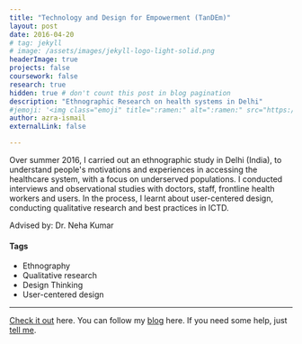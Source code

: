 ```yaml
---
title: "Technology and Design for Empowerment (TanDEm)"
layout: post
date: 2016-04-20
# tag: jekyll
# image: /assets/images/jekyll-logo-light-solid.png
headerImage: true
projects: false
coursework: false
research: true
hidden: true # don't count this post in blog pagination
description: "Ethnographic Research on health systems in Delhi"
#jemoji: '<img class="emoji" title=":ramen:" alt=":ramen:" src="https://assets.github.com/images/icons/emoji/unicode/1f35c.png" height="20" width="20" align="absmiddle">'
author: azra-ismail
externalLink: false

---
```

Over summer 2016, I carried out an ethnographic study in Delhi (India), to understand people's motivations and experiences in accessing the healthcare system, with a focus on underserved populations. I conducted interviews and observational studies with doctors, staff, frontline health workers and users. In the process, I learnt about user-centered design, conducting qualitative research and best practices in ICTD.

Advised by: Dr. Neha Kumar

#### Tags
- Ethnography
- Qualitative research
- Design Thinking
- User-centered design

---

[Check it out](http://www.tandem.gatech.edu/global-health/designing-for-use-and-non-use-a-perspective-from-neighborhood-clinics/) here.
You can follow my [blog](https://healthdelhiblog.wordpress.com/) here.
If you need some help, just [tell me](http://github.com/aismail1997/sophiasun0515.github.io/issues).

